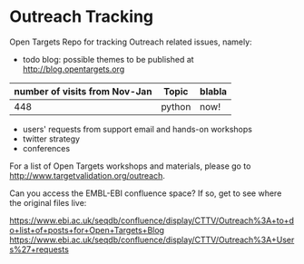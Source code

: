 # Outreach Tracking

Open Targets Repo for tracking Outreach related issues, namely:

- todo blog: possible themes to be published at http://blog.opentargets.org

number of visits from Nov-Jan | Topic | blabla
-------|-------|---------
448|python|now!


- users' requests from support email and hands-on workshops
- twitter strategy
- conferences

For a list of Open Targets workshops and materials, please go to http://www.targetvalidation.org/outreach.

Can you access the EMBL-EBI confluence space? If so, get to see where the original files live:

https://www.ebi.ac.uk/seqdb/confluence/display/CTTV/Outreach%3A+to+do+list+of+posts+for+Open+Targets+Blog https://www.ebi.ac.uk/seqdb/confluence/display/CTTV/Outreach%3A+Users%27+requests


